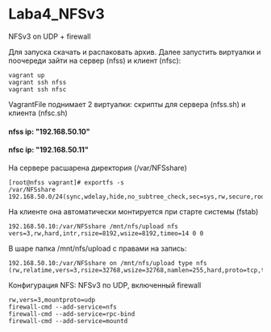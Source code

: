 # Laba4_NFSv3
NFSv3 on UDP + firewall

Для запуска скачать и распаковать архив. Далее запустить виртуалки и поочереди зайти на сервер (nfss) и клиент (nfsc):
```
vagrant up
vagrant ssh nfss
vagrant ssh nfsc
```

VagrantFile поднимает 2 виртуалки: скрипты для сервера (nfss.sh) и клиента (nfsc.sh)
#### nfss ip: "192.168.50.10"
#### nfsc ip: "192.168.50.11"

На сервере расшарена директория (/var/NFSshare)
```
[root@nfss vagrant]# exportfs -s
/var/NFSshare  192.168.50.0/24(sync,wdelay,hide,no_subtree_check,sec=sys,rw,secure,root_squash,no_all_squash)
```

На клиенте она автоматически монтируется при старте системы (fstab)

```
192.168.50.10:/var/NFSshare /mnt/nfs/upload nfs vers=3,rw,hard,intr,rsize=8192,wsize=8192,timeo=14 0 0
```

В шаре папка /mnt/nfs/upload с правами на запись:

```
192.168.50.10:/var/NFSshare on /mnt/nfs/upload type nfs (rw,relatime,vers=3,rsize=32768,wsize=32768,namlen=255,hard,proto=tcp,timeo=600,retrans=2,sec=sys,mountaddr=192.168.50.10,mountvers=3,mountport=20048,mountproto=udp,local_lock=none,addr=192.168.50.10)
```


Конфигурация NFS: NFSv3 по UDP, включенный firewall
```
rw,vers=3,mountproto=udp
firewall-cmd --add-service=nfs
firewall-cmd --add-service=rpc-bind
firewall-cmd --add-service=mountd
```

